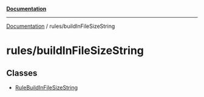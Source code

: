 [**Documentation**](https://raw.githubusercontent.com/Christian-Me/obsidian-front-matter-automate/main/doc/README.md)

***

[Documentation](https://raw.githubusercontent.com/Christian-Me/obsidian-front-matter-automate/main/doc/README.md) / rules/buildInFileSizeString

# rules/buildInFileSizeString

## Classes

- [RuleBuildInFileSizeString](https://raw.githubusercontent.com/Christian-Me/obsidian-front-matter-automate/main/doc/rules/buildInFileSizeString/classes/RuleBuildInFileSizeString.md)
